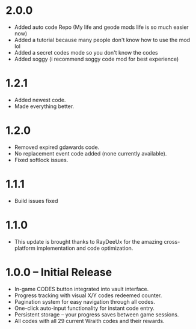# 2.0.0
- Added auto code Repo (My life and geode mods life is so much easier now)
- Added a tutorial because many people don't know how to use the mod lol
- Added a secret codes mode so you don't know the codes 
- Added soggy (i recommend soggy code mod for best experience)
  
# 1.2.1
- Added newest code.
- Made everything better.

# 1.2.0
- Removed expired gdawards code.
- No replacement event code added (none currently available).
- Fixed softlock issues.

# 1.1.1
- Build issues fixed

# 1.1.0
- This update is brought thanks to RayDeeUx for the amazing cross-platform implementation and code optimization.

# 1.0.0 – Initial Release
- In-game CODES button integrated into vault interface.
- Progress tracking with visual X/Y codes redeemed counter.
- Pagination system for easy navigation through all codes.
- One-click auto-input functionality for instant code entry.
- Persistent storage – your progress saves between game sessions.
- All codes with all 29 current Wraith codes and their rewards.

